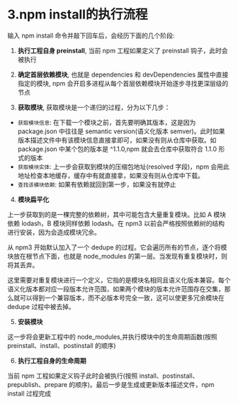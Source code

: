 # 3.npm install的执行流程

输入 npm install 命令并敲下回车后，会经历下面的几个阶段:
1. **执行工程自身 preinstall**, 当前 npm 工程如果定义了 preinstall 钩子，此时会被执行

2. **确定首层依赖模块**, 也就是 dependencies 和 devDependencies 属性中直接指定的模块, npm 会开启多进程从每个首层依赖模块开始逐步寻找更深层级的节点

3. **获取模块**, 获取模块是一个递归的过程，分为以下几步：

  + `获取模块信息`: 在下载一个模块之前，首先要明确其版本，这是因为 package.json 中往往是 semantic version(语义化版本 semver)。此时如果版本描述文件中有该模块信息直接拿即可，如果没有则从仓库中获取。如 package.json 中某个包的版本是 ^1.1.0,npm 就会去仓库中获取符合 1.1.0 形式的版本
  + `获取模块实体`: 上一步会获取到模块的压缩包地址(resolved 字段)，npm 会用此地址检查本地缓存，缓存中有就直接拿，如果没有则从仓库中下载。
  + `查找该模块依赖`: 如果有依赖就回到第一步，如果没有就停止

4. **模块扁平化**

  上一步获取到的是一棵完整的依赖树，其中可能包含大量重复模块。比如 A 模块依赖 lodash，B 模块同样依赖 lodash。在 npm3 以前会严格按照依赖树的结构进行安装，因为会造成模块冗余。

  从 npm3 开始默认加入了一个 dedupe 的过程。它会遍历所有的节点，逐个将模块放在根节点下面，也就是 node_modules 的第一层。当发现有重复模块时，则将其丢弃。

  这里需要对重复模块进行一个定义，它指的是模块名相同且语义化版本兼容。每个语义化版本都对应一段版本允许范围，如果两个模块的版本允许范围存在交集，那么就可以得到一个兼容版本，而不必版本号完全一致，这可以使更多冗余模块在 dedupe 过程中被去掉。


5. **安装模块**

  这一步将会更新工程中的 node_modules,并执行模块中的生命周期函数(按照 preinstall、install、postinstall 的顺序)

6. **执行工程自身的生命周期**

  当前 npm 工程如果定义钩子此时会被执行(按照 install、postinstall、prepublish、prepare 的顺序)。最后一步是生成或更新版本描述文件，npm install 过程完成
